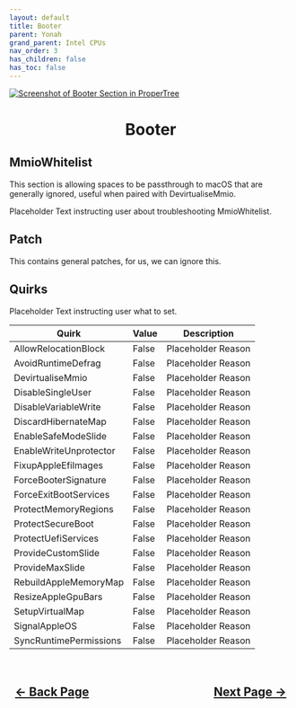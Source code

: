 ```yaml
---
layout: default
title: Booter
parent: Yonah
grand_parent: Intel CPUs
nav_order: 3
has_children: false
has_toc: false
---
```


<style>
  .navigation-container {
    display: flex;
    justify-content: space-between;
    align-items: center;
    width: 100%;
  }
  
  .nav-button {
    margin: 10px;
  }

  .section-title{
    text-align: center
  }

  .key-title{
    text-align: left
  }
</style>

<a align="center" href=""><img src="../../../../assets/" alt="Screenshot of Booter Section in ProperTree"></a>

<h1 class="section-title">Booter</h1>

<h2 class="key-title">MmioWhitelist</h2>

This section is allowing spaces to be passthrough to macOS that are generally ignored, useful when paired with DevirtualiseMmio.

Placeholder Text instructing user about troubleshooting MmioWhitelist.

<h2 class="key-title">Patch</h2>

This contains general patches, for us, we can ignore this.

<h2 class="key-title">Quirks</h2>

Placeholder Text instructing user what to set.

| Quirk  | Value | Description | 
| ----- | ----- | ----- |
| AllowRelocationBlock | False | Placeholder Reason |
| AvoidRuntimeDefrag | False | Placeholder Reason |
| DevirtualiseMmio | False | Placeholder Reason |
| DisableSingleUser | False | Placeholder Reason |
| DisableVariableWrite | False | Placeholder Reason |
| DiscardHibernateMap | False | Placeholder Reason |
| EnableSafeModeSlide | False | Placeholder Reason |
| EnableWriteUnprotector | False | Placeholder Reason |
| FixupAppleEfiImages | False | Placeholder Reason |
| ForceBooterSignature | False | Placeholder Reason |
| ForceExitBootServices | False | Placeholder Reason |
| ProtectMemoryRegions | False | Placeholder Reason |
| ProtectSecureBoot | False | Placeholder Reason |
| ProtectUefiServices | False | Placeholder Reason |
| ProvideCustomSlide | False | Placeholder Reason |
| ProvideMaxSlide | False | Placeholder Reason |
| RebuildAppleMemoryMap | False | Placeholder Reason |
| ResizeAppleGpuBars | False | Placeholder Reason |
| SetupVirtualMap | False | Placeholder Reason |
| SignalAppleOS | False | Placeholder Reason |
| SyncRuntimePermissions | False | Placeholder Reason |

<h2 align="center">
  <br>
  <div class="navigation-container">
    <a class="nav-button" href="../02-ACPI/">&larr; Back Page</a>
    <a class="nav-button" href="../04-DeviceProperties/">Next Page &rarr;</a>
  </div>
  <br>
</h2>
